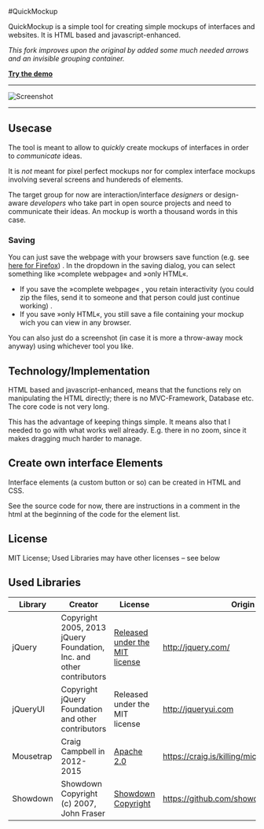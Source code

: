 #QuickMockup

QuickMockup is a simple tool for creating simple mockups of interfaces and websites. It is HTML based and javascript-enhanced.

*This fork improves upon the original by added some much needed arrows and an invisible grouping container.*

**[Try the demo](https://slimerdude.github.io/quickMockup/)**

--------------------
![Screenshot](https://i.imgur.com/D4B3ggc.png)

--------------------

## Usecase

The tool is meant to allow to *quickly* create mockups of interfaces in order to *communicate* ideas.

It is *not* meant for pixel perfect mockups nor for complex interface mockups involving several screens and hundereds of elements. 

The target group for now are interaction/interface *designers* or design-aware *developers* who take part in open source projects and need to communicate their ideas. An mockup is worth a thousand words in this case.

### Saving

You can just save the webpage with your browsers save function (e.g. see [here for Firefox](https://support.mozilla.org/en-US/kb/how-save-web-page)) . In the dropdown in the saving dialog, you can select something like »complete webpage« and »only HTML«. 

* If you save the »complete webpage« , you retain interactivity (you could zip the files, send it to someone and that person could just continue working) . 
* If you save »only HTML«, you still save a file containing your mockup wich you can view in any browser.
 
You can also just do a screenshot (in case it is more a throw-away mock anyway) using whichever tool you like.

## Technology/Implementation

HTML based and javascript-enhanced, means that the functions rely on manipulating the HTML directly; there is no MVC-Framework, Database etc. The core code is not very long.

This has the advantage of keeping things simple. It means also that I needed to go with what works well already. E.g. there in no zoom, since it makes dragging much harder to manage.

## Create own interface Elements

Interface elements (a custom button or so) can be created in HTML and CSS.

See the source code for now, there are instructions in a comment in the html at the beginning of the code for the element list.

## License

MIT License; Used Libraries may have other licenses – see below


## Used Libraries

Library  | Creator |License | Origin
------------- | -------- | ----- | -------------
jQuery | Copyright 2005, 2013 jQuery Foundation, Inc. and other contributors | [Released under the MIT license](http://jquery.org/license) | http://jquery.com/
jQueryUI | Copyright jQuery Foundation and other contributors | Released under the MIT license | http://jqueryui.com
Mousetrap | Craig Campbell in 2012-2015 | [Apache 2.0](http://www.apache.org/licenses/LICENSE-2.0) | https://craig.is/killing/mice
Showdown | Showdown Copyright (c) 2007, John Fraser | [Showdown Copyright](https://github.com/showdownjs/showdown/blob/master/license.txt) | https://github.com/showdownjs/showdown
